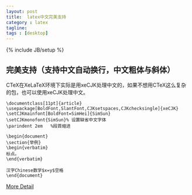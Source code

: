 ```yaml
---
layout: post
title:  latex中文完美支持
category : latex
tagline: 
tags : [desktop]
---
```

{% include JB/setup %}

## 完美支持（支持中文自动换行，中文粗体与斜体）

CTeX在XeLaTeX环境下实际是用xeCJK处理中文的，如果不想用CTeX这么复杂的包，也可以使用xeCJK处理中文。

    \documentclass[11pt]{article}
    \usepackage[BoldFont,SlantFont,CJKsetspaces,CJKchecksingle]{xeCJK}
    \setCJKmainfont[BoldFont=SimHei]{SimSun}
    \setCJKmonofont{SimSun}% 设置缺省中文字体
    \parindent 2em   %段首缩进
 
    \begin{document}
    \section{举例}
    \begin{verbatim}
    标点。
    \end{verbatim}
 
    汉字Chinese数学$x=y$空格
    \end{document}

[More Detail](http://linux-wiki.cn/wiki/zh-hans/LaTeX%E4%B8%AD%E6%96%87%E6%8E%92%E7%89%88%EF%BC%88%E4%BD%BF%E7%94%A8XeTeX%EF%BC%89)